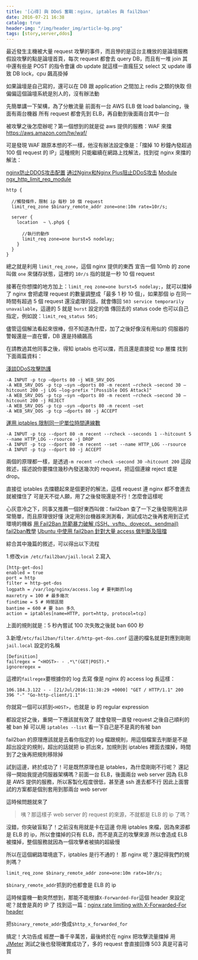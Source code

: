 ```yaml
---
title: '[心得] 與 DDoS 奮戰：nginx, iptables 與 fail2ban'
date: 2016-07-21 16:38
catalog: true
header-img: "/img/header_img/article-bg.png"
tags: [story,server,ddos]
---
```

最近發生主機被大量 request 攻擊的事件，而且慘的是這台主機放的是論壇服務
假設攻擊的點是論壇首頁，每次 request 都會去 query DB，而且有一堆 join
其中還有些是 POST 的指令會讓 db update
就這樣一直瘋狂又 select 又 update 導致 DB lock，cpu 飆高掛掉

如果論壇是自己寫的，還可以在 DB 跟 application 之間加上 redis 之類的快取
但偏偏這個論壇系統是別人的，沒有辦法動

先簡單講一下架構，為了分散流量
前面有一台 AWS ELB 做 load balancing，後面有兩台機器
所有 request 都會先到 ELB，再自動到後面兩台其中一台

被攻擊之後怎麼辦呢？第一個想到的就是從 aws 提供的服務：WAF 來擋
https://aws.amazon.com/tw/waf/

可是發現 WAF 跟原本想的不一樣，他沒有辦法設定像是：「擋掉 10 秒鐘內發超過 100 個 request 的 IP」這種規則
只能繼續在網路上找解法，找到從 nginx 來擋的解法：

[nginx防止DDOS攻击配置](https://www.52os.net/articles/nginx-anti-ddos-setting.html)
[通过Nginx和Nginx Plus阻止DDoS攻击](http://www.infoq.com/cn/news/2016/01/Nginx-AntiDDoS)
[Module ngx_http_limit_req_module](http://nginx.org/en/docs/http/ngx_http_limit_req_module.html)
```
http {

  //觸發條件，限制 ip 每秒 10 個 request
  limit_req_zone $binary_remote_addr zone=one:10m rate=10r/s; 
  
  server {
    location  ~ \.php$ {

      //執行的動作
      limit_req zone=one burst=5 nodelay;   
    }
  }
}
```

總之就是利用 `limit_req_zone`，這個 nginx 提供的東西
宣告一個 10mb 的 zone 叫做 `one` 來儲存狀態，這裡的 `10r/s` 指的就是一秒 10 個 request

接著在你想擋的地方加上：`limit_req zone=one burst=5 nodelay;`，就可以擋掉了
nginx 會把處理 request 的數量調整成「最多 1 秒 10 個」，如果那個 ip 在同一時間有超過 5 個 request 還沒處理的話，就會傳回 `503 service temporarily unavailable`，這邊的 5 就是 `burst` 設定的值
傳回去的 status code 也可以自己指定，例如說：`limit_req_status 505;`

儘管這個解法看起來很棒，但不知道為什麼，加了之後好像沒有用似的
伺服器的警報還是一直在響，DB 還是持續飆高

在請教過其他同事之後，得知 iptabls 也可以擋，而且還是直接從 tcp 層擋
找到下面兩篇資料：

[淺談DDoS攻擊防護](http://blog.eztable.com/2011/05/17/how-to-prevent-ddos/)
```
-A INPUT -p tcp –dports 80 -j WEB_SRV_DOS
-A WEB_SRV_DOS -p tcp –syn –dports 80 -m recent –rcheck –second 30 –hitcount 200 -j LOG –log-prefix "[Possible DOS Attack]"
-A WEB_SRV_DOS -p tcp –syn –dports 80 -m recent –rcheck –second 30 –hitcount 200 -j REJECT  
-A WEB_SRV_DOS -p tcp –syn –dports 80 -m recent –set  
-A WEB_SRV_DOS -p tcp –dports 80 -j ACCEPT
```

[運用 iptables 限制同一IP單位時間連線數](http://ishm.idv.tw/?p=188)
```
-A INPUT -p tcp --dport 80 -m recent --rcheck --seconds 1 --hitcount 5 --name HTTP_LOG --rsource -j DROP
-A INPUT -p tcp --dport 80 -m recent --set --name HTTP_LOG --rsource
-A INPUT -p tcp --dport 80 -j ACCEPT
```

兩個的原理都一樣，是透過`-m recent –rcheck –second 30 –hitcount 200` 這段敘述，描述說你要擋住幾秒內發送幾次的 request，把這個連線 reject 或是 drop。

直接從 iptables 去擋聽起來是個更好的解法，這樣 request 連 nginx 都不會進去就被擋住了
可是天不從人願，用了之後發現還是不行！怎麼會這樣呢

心灰意冷之下，同事又推薦一個好東西叫做：fail2ban
查了一下之後發現用法非常簡單，而且原理很好懂
決定用別台機器來測測看，測試成功之後再套用到正式環境的機器
[用 Fail2Ban 防範暴力破解 (SSH、vsftp、dovecot、sendmail)](http://www.vixual.net/blog/archives/252)
[fail2ban教學](http://blog.vic.mh4u.org/2011/272)
[Ubuntu 中使用 fail2ban 針對大量 access 做判斷及阻擋](http://chuhw.pixnet.net/blog/post/167657289-ubuntu-%E4%B8%AD%E4%BD%BF%E7%94%A8-fail2ban-%E9%87%9D%E5%B0%8D%E5%A4%A7%E9%87%8F-access-%E5%81%9A%E5%88%A4%E6%96%B7%E5%8F%8A)

綜合其中幾篇的敘述，可以得出以下流程

1.修改`vim /etc/fail2ban/jail.local`
2.寫入
```
[http-get-dos]
enabled = true
port = http
filter = http-get-dos
logpath = /var/log/nginx/access.log # 要判斷的log
maxretry = 100 # 最多幾次
findtime = 5 # 時間區間
bantime = 600 # 要 ban 多久
action = iptables[name=HTTP, port=http, protocol=tcp]
```
上面的規則就是：5 秒內嘗試 100 次失敗之後就 ban 600 秒

3.新增`/etc/fail2ban/filter.d/http-get-dos.conf`
這邊的檔名就是對應到剛剛 `jail.local` 設定的名稱
```
[Definition]
failregex = ^<HOST>- - .*\"(GET|POST).*
ignoreregex =
```
這裡的`failregex`要根據你的 log 去寫
像是 nginx 的 access log 長這樣：
```
106.184.3.122 - - [21/Jul/2016:11:38:29 +0000] "GET / HTTP/1.1" 200 396 "-" "Go-http-client/1.1"
```
你就寫一個可以抓到`<HOST>`，也就是 ip 的 regular expression

都設定好之後，重開一下應該就有效了
就會發現一直發 request 之後自己順利的被 ban 掉
可以用 `iptables --list` 看一下自己是不是真的有被 ban

fail2ban 的原理應該就是去看你指定的 log 檔跟規則，用這個檔案去判斷是不是超出設定的規則，超出的話就把 ip 抓出來，加規則到 iptables 裡面去擋掉，時間到了之後再把規則移除掉

試到這邊，終於成功了！可是既然原理也是 iptables，為什麼剛剛不行呢？
還記得一開始我提過伺服器架構嗎？前面一台 ELB，後面兩台 web server
因為 ELB 是 AWS 提供的服務，所以客製化程度很低，甚至連 ssh 進去都不行
因此上面嘗試的方案都是個別套用到那兩台 web server

這時候問題就來了
> 咦？那這樣子 web server 的 request 的來源，不就都是 ELB 的 ip 了嗎？

沒錯，你突破盲點了！之前沒有用就是卡在這邊
你用 iptables 來檔，因為來源都是 ELB 的 ip，所以會擋掉的只有 ELB，而不是真正的攻擊來源
所以會造成 ELB 被擋掉，整個服務就因為一個攻擊者被搞的超級慢

所以在這個網路環境底下，iptables 是行不通的！
那 nginx 呢？還記得我們的規則嗎？
```
limit_req_zone $binary_remote_addr zone=one:10m rate=10r/s; 
```
`$binary_remote_addr`抓到的也都會是 ELB 的 ip

這時候靈機一動突然想到，那能不能根據`X-Forwarded-For`這個 header 來設定呢？就會是真的 IP 了
找到這一篇：[nginx rate limiting with X-Forwarded-For header](http://serverfault.com/questions/487463/nginx-rate-limiting-with-x-forwarded-for-header)

把`$binary_remote_addr`換成`$http_x_forwarded_for`

搞定！大功告成
經歷一番千辛萬苦，最後終於在 nginx 把攻擊流量擋掉
用 [JMeter](http://jmeter.apache.org/) 測試之後也發現確實成功了，多的 request 會直接回傳 503
真是可喜可賀
